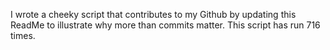 I wrote a cheeky script that contributes to my Github by updating this ReadMe to illustrate why more than commits matter. This script has run 716 times.
